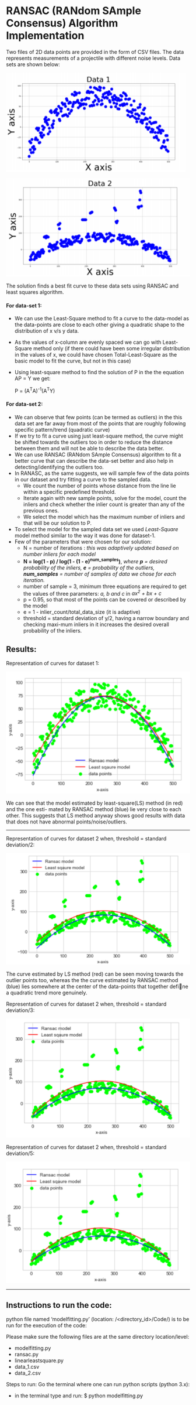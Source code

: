 # RANSAC (RANdom SAmple Consensus) Algorithm Implementation

Two files of 2D data points are provided in the form of CSV files. The data represents measurements of a projectile with different noise levels.
Data sets are shown below:

![alt text](./images/data1.PNG?raw=true "Data set 1")


![alt text](./images/data2.PNG?raw=true "Data set 2")


The solution finds a best fit curve to these data sets using RANSAC and least squares algorithm.


#### For data-set 1:
- We can use the Least-Square method to fit a curve to the data-model as the data-points are close to each other giving a quadratic shape to the distribution of x v/s y
data.
- As the values of x-column are evenly spaced we can go with Least-Square method only (if there could have been some irregular distribution in the values of x, we could have
chosen Total-Least-Square as the basic model to fit the curve, but not in this case)
- Using least-square method to find the solution of P in the the equation AP = Y we get:

    P = (A<sup>T</sup>A)<sup>-1</sup>(A<sup>T</sup>Y)


#### For data-set 2:
- We can observe that few points (can be termed as outliers) in the this data set are far away from most of the points that are roughly following specific pattern/trend
(quadratic curve)
- If we try to fit a curve using just least-square method, the curve might be shifted towards the outliers too in order to reduce the distance between them and will not
be able to describe the data better.
- We can use RANSAC (RANdom SAmple Consensus) algorithm to fit a better curve that can describe the data-set better and also help in detecting/identifying the outliers too.
- In RANASC, as the same suggests, we will sample few of the data points in our dataset and try fitting a curve to the sampled data.
    - We count the number of points whose distance from the line lie within a specific predefined threshold.
    - Iterate again with new sample points, solve for the model, count the inliers and check whether the inlier count is greater than any of the previous ones.
    - We select the model which has the maximum number of inliers and that will be our solution to P.
- To select the model for the sampled data set we used *Least-Square* model method similar to the way it was done for dataset-1.
- Few of the parameters that were chosen for our solution:
    - N = number of iterations : *this was adaptively updated based on number inliers for each model*
    - **N = log(1 - p) / log(1 - (1 - e)<sup>num_samples</sup>)**,  *where **p** = desired probability of the inliers, **e** = probability of the outliers, **num_samples** = number of samples of data we chose for each iteration.*
    - number of sample = 3, minimum three equations are required to get the values of three parameters: *a, b and c* in *ax<sup>2</sup> + bx + c*
    - p = 0.95, so that most of the points can be covered or described by the model
    - e = 1 - inlier_count/total_data_size (it is adaptive)
    - threshold = standard deviation of y/2, having a narrow boundary and checking maxi-mum inliers in it increases the desired overall probability of the inliers.

## Results:

Representation of curves for dataset 1:

![alt text](./images/result_dataset1.PNG?raw=true "Representation of curves for dataset 1")

We can see that the model estimated by least-square(LS) method (in red) and the one esti-
mated by RANSAC method (blue) lie very close to each other. This suggests that LS method
anyway shows good results with data that does not have abnormal points/noise/outliers.

---

Representation of curves for dataset 2 when, threshold = standard deviation/2:

![alt text](./images/result_dataset2.PNG?raw=true "Representation of curves for dataset 2 when, threshold = standard deviation/2")

The curve estimated by LS method (red) can be seen moving towards the outlier points too,
whereas the the curve estimated by RANSAC method (blue) lies somewhere at the center of
the data-points that together define a quadratic trend more genuinely.


Representation of curves for dataset 2 when, threshold = standard deviation/3:

![alt text](./images/result_dataset2_sd3.PNG?raw=true "Representation of curves for dataset 2 when, threshold = standard deviation/3")


Representation of curves for dataset 2 when, threshold = standard deviation/5:

![alt text](./images/result_dataset2_sd5.PNG?raw=true "Representation of curves for dataset 2 when, threshold = standard deviation/5")

 
---
## Instructions to run the code:

python file named ‘modelfitting.py’ (location: /<directory_id>/Code/) is to be run for the execution of the code:
	
Please make sure the following files are at the same directory location/level:
-	modelfitting.py
-	ransac.py
-	linearleastsquare.py
-	data_1.csv
-	data_2.csv

Steps to run: Go the terminal where one can run python scripts (python 3.x):
- in the terminal type and run: $ python modelfitting.py


